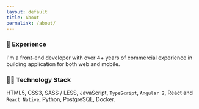 ```yaml
---
layout: default
title: About
permalink: /about/
---
```


### 🎯 Experience

I'm a front-end developer with over 4+ years of commercial experience in building application for both web and mobile.

### 👨‍💻 Technology Stack

HTML5, CSS3, SASS / LESS, JavaScript, `TypeScript`, `Angular 2`, React and `React Native`, Python, PostgreSQL, Docker.
